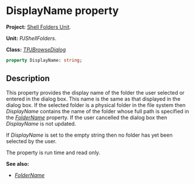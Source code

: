 # DisplayName property #

**Project:** [Shell Folders Unit](ShellFoldersUnit.md).

**Unit:** _PJShellFolders_.

**Class:** _[TPJBrowseDialog](TPJBrowseDialog.md)_

```pascal
property DisplayName: string;
```

## Description ##

This property provides the display name of the folder the user selected or entered in the dialog box. This name is the same as that displayed in the dialog box. If the selected folder is a physical folder in the file system then _DisplayName_ contains the name of the folder whose full path is specified in the _[FolderName](TPJBrowseDialogFolderName.md)_ property. If the user cancelled the dialog box then _DisplayName_ is not updated.

If _DisplayName_ is set to the empty string then no folder has yet been selected by the user.

The property is run time and read only.

**See also:**
  * _[FolderName](TPJBrowseDialogFolderName.md)_
